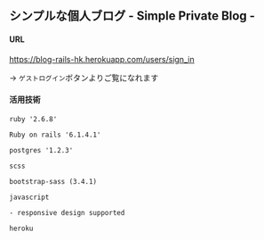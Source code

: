 ## シンプルな個人ブログ - Simple Private Blog -

#### URL
https://blog-rails-hk.herokuapp.com/users/sign_in

-> `ゲストログイン`ボタンよりご覧になれます

#### 活用技術

```
ruby '2.6.8'

Ruby on rails '6.1.4.1'

postgres '1.2.3'
  
scss 

bootstrap-sass (3.4.1)

javascript

- responsive design supported

heroku
```
